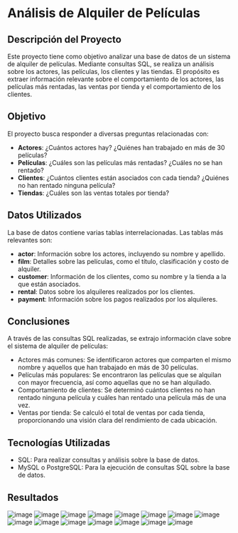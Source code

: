 # Análisis de Alquiler de Películas

## Descripción del Proyecto

Este proyecto tiene como objetivo analizar una base de datos de un sistema de alquiler de películas. Mediante consultas SQL, se realiza un análisis sobre los actores, las películas, los clientes y las tiendas. El propósito es extraer información relevante sobre el comportamiento de los actores, las películas más rentadas, las ventas por tienda y el comportamiento de los clientes.

## Objetivo

El proyecto busca responder a diversas preguntas relacionadas con:

- **Actores**: ¿Cuántos actores hay? ¿Quiénes han trabajado en más de 30 películas?
- **Películas**: ¿Cuáles son las películas más rentadas? ¿Cuáles no se han rentado?
- **Clientes**: ¿Cuántos clientes están asociados con cada tienda? ¿Quiénes no han rentado ninguna película?
- **Tiendas**: ¿Cuáles son las ventas totales por tienda?

## Datos Utilizados

La base de datos contiene varias tablas interrelacionadas. Las tablas más relevantes son:

- **actor**: Información sobre los actores, incluyendo su nombre y apellido.
- **film**: Detalles sobre las películas, como el título, clasificación y costo de alquiler.
- **customer**: Información de los clientes, como su nombre y la tienda a la que están asociados.
- **rental**: Datos sobre los alquileres realizados por los clientes.
- **payment**: Información sobre los pagos realizados por los alquileres.

## Conclusiones
A través de las consultas SQL realizadas, se extrajo información clave sobre el sistema de alquiler de películas:
- Actores más comunes: Se identificaron actores que comparten el mismo nombre y aquellos que han trabajado en más de 30 películas.
- Películas más populares: Se encontraron las películas que se alquilan con mayor frecuencia, así como aquellas que no se han alquilado.
- Comportamiento de clientes: Se determinó cuántos clientes no han rentado ninguna película y cuáles han rentado una película más de una vez.
- Ventas por tienda: Se calculó el total de ventas por cada tienda, proporcionando una visión clara del rendimiento de cada ubicación.

## Tecnologías Utilizadas
- SQL: Para realizar consultas y análisis sobre la base de datos.
- MySQL o PostgreSQL: Para la ejecución de consultas SQL sobre la base de datos.

## Resultados
![image](https://github.com/user-attachments/assets/76e7c109-b083-4950-bea1-19405b71690b)
![image](https://github.com/user-attachments/assets/e33021be-b7d9-433c-8985-af5c97a78a4b)
![image](https://github.com/user-attachments/assets/b7bb9887-c09c-421c-a7e9-e6738ed946a3)
![image](https://github.com/user-attachments/assets/1d787701-574a-4f60-bbea-90793a305e20)
![image](https://github.com/user-attachments/assets/1c096099-96af-4448-8fd4-bec026782f44)
![image](https://github.com/user-attachments/assets/a4f15b8b-8da7-4e94-b98f-6e4e72f71568)
![image](https://github.com/user-attachments/assets/a69c2d4c-65de-468a-965d-778bd0b283f0)
![image](https://github.com/user-attachments/assets/c045ab01-72cc-4c9d-a150-a97de25003d3)
![image](https://github.com/user-attachments/assets/a463acf0-a046-4736-ad89-074590ba74a0)
![image](https://github.com/user-attachments/assets/da47195e-d988-4ba1-a51b-9e0b074b229e)
![image](https://github.com/user-attachments/assets/2e7bba3f-a0a6-4b2d-8624-179e230bac60)
![image](https://github.com/user-attachments/assets/cf963327-a50d-4516-a89c-e0ccceddc972)
![image](https://github.com/user-attachments/assets/2b435294-e3ac-4d6f-8aa2-ed0283a420e7)
![image](https://github.com/user-attachments/assets/1b6db02e-10b1-4b1d-8b51-80335c50d97b)
![image](https://github.com/user-attachments/assets/3c8bad35-460c-41c6-aeb0-05c8a8a19efe)
